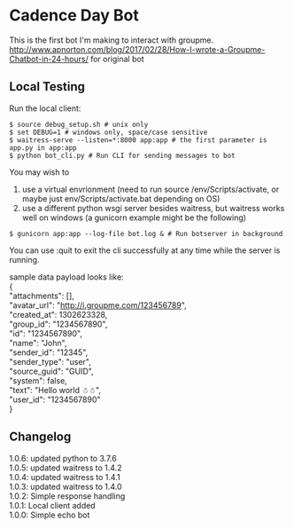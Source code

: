 Cadence Day Bot
======

This is the first bot I'm making to interact with groupme.
http://www.apnorton.com/blog/2017/02/28/How-I-wrote-a-Groupme-Chatbot-in-24-hours/ for original bot

Local Testing
-------------

Run the local client: 

```
$ source debug_setup.sh # unix only
$ set DEBUG=1 # windows only, space/case sensitive
$ waitress-serve --listen=*:8000 app:app # the first parameter is app.py in app:app
$ python bot_cli.py # Run CLI for sending messages to bot
```
You may wish to  
1. use a virtual envrionment (need to run source /env/Scripts/activate, or maybe just env/Scripts/activate.bat depending on OS)
2. use a different python wsgi server besides waitress, but waitress works well on windows (a gunicorn example might be the following)
```
$ gunicorn app:app --log-file bot.log & # Run botserver in background
```
You can use :quit to exit the cli successfully at any time while the server is running.  


sample data payload looks like:  
{  
  "attachments": [],  
  "avatar_url": "http://i.groupme.com/123456789",  
  "created_at": 1302623328,  
  "group_id": "1234567890",  
  "id": "1234567890",  
  "name": "John",  
  "sender_id": "12345",  
  "sender_type": "user",  
  "source_guid": "GUID",  
  "system": false,  
  "text": "Hello world ☃☃",  
  "user_id": "1234567890"  
}  

Changelog
-------------

1.0.6: updated python to 3.7.6  
1.0.5: updated waitress to 1.4.2  
1.0.4: updated waitress to 1.4.1  
1.0.3: updated waitress to 1.4.0  
1.0.2: Simple response handling  
1.0.1: Local client added  
1.0.0: Simple echo bot  
